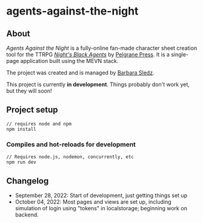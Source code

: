 # agents-against-the-night

## About
*Agents Against the Night* is a fully-online fan-made character sheet creation tool for the TTRPG [*Night's Black Agents*](https://pelgranepress.com/nights-black-agents/) by [Pelgrane Press](https://pelgranepress.com/). It is a single-page application built using the MEVN stack. 

The project was created and is managed by [Barbara Sledz](https://github.com/barbarasledz/).

This project is currently __**in development**__. Things probably don't work yet, but they will soon!

## Project setup
```
// requires node and npm
npm install
```

### Compiles and hot-reloads for development
```
// Requires node.js, nodemon, concurrently, etc
npm run dev
```


## Changelog
- September 28, 2022: Start of development, just getting things set up
- October 04, 2022: Most pages and views are set up, including simulation of login using "tokens" in localstorage; beginning work on backend.
